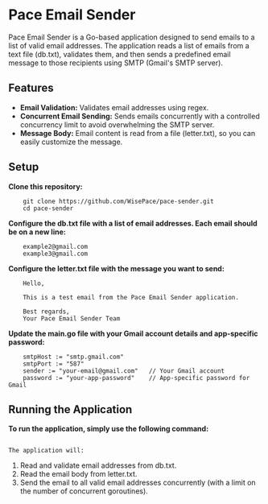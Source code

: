 
# Pace Email Sender

Pace Email Sender is a Go-based application designed to send emails to a list of valid email addresses.
The application reads a list of emails from a text file (db.txt), validates them, and then sends a predefined email message to those recipients using SMTP (Gmail's SMTP server).

## Features

- **Email Validation:** Validates email addresses using regex.
- **Concurrent Email Sending:** Sends emails concurrently with a controlled concurrency limit to avoid overwhelming the SMTP server.
- **Message Body:** Email content is read from a file (letter.txt), so you can easily customize the message.

## Setup

**Clone this repository:**

```
    git clone https://github.com/WisePace/pace-sender.git
    cd pace-sender
```
**Configure the db.txt file with a list of email addresses. Each email should be on a new line:**


```  example1@gmail.com
    example2@gmail.com
    example3@gmail.com
```


**Configure the letter.txt file with the message you want to send:**

```
    Hello,

    This is a test email from the Pace Email Sender application.

    Best regards,
    Your Pace Email Sender Team
```


**Update the main.go file with your Gmail account details and app-specific password:**

```
    smtpHost := "smtp.gmail.com"
    smtpPort := "587"
    sender := "your-email@gmail.com"   // Your Gmail account
    password := "your-app-password"    // App-specific password for Gmail
```

## Running the Application

**To run the application, simply use the following command:**

```go run main.go
```

    The application will:

<ol><li>Read and validate email addresses from db.txt.</li>
    <li>Read the email body from letter.txt.</li>
    <li>Send the email to all valid email addresses concurrently (with a limit on the number of concurrent goroutines).</li>
    </ol>